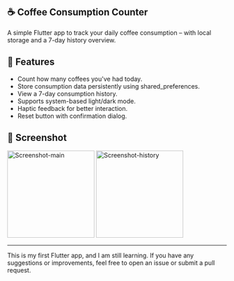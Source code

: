 ## ☕ Coffee Consumption Counter

A simple Flutter app to track your daily coffee consumption – with local storage and a 7-day history overview.

## 📱 Features
- Count how many coffees you've had today.
- Store consumption data persistently using shared_preferences.
- View a 7-day consumption history.
- Supports system-based light/dark mode.
- Haptic feedback for better interaction.
- Reset button with confirmation dialog.
## 📸 Screenshot
<img src="https://github.com/user-attachments/assets/2f610207-e7bf-4a65-9f32-2cb47103d22a" alt="Screenshot-main" width="200">
<img src="https://github.com/user-attachments/assets/76619a44-169b-47c6-bd5b-54774ab73b19" alt="Screenshot-history" width="200">

---
This is my first Flutter app, and I am still learning. If you have any suggestions or improvements, feel free to open an issue or submit a pull request.

